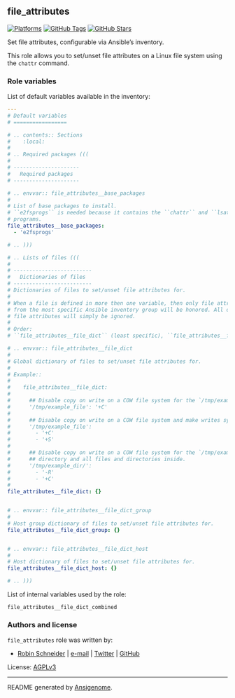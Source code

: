 ## file_attributes

<!-- This file was generated by Ansigenome. Do not edit this file directly but
     instead have a look at the files in the ./meta/ directory. -->

[![Platforms](http://img.shields.io/badge/platforms-debian%20/%20ubuntu-lightgrey.svg?style=flat)](#)
[![GitHub Tags](https://img.shields.io/github/tag/ypid/ansible-file_attributes.svg)](https://github.com/ypid/ansible-file_attributes)
[![GitHub Stars](https://img.shields.io/github/stars/ypid/ansible-file_attributes.svg)](https://github.com/ypid/ansible-file_attributes)

Set file attributes, configurable via Ansible’s inventory.

This role allows you to set/unset file attributes on a Linux file system
using the `chattr` command.



### Role variables

List of default variables available in the inventory:

```YAML
---
# Default variables
# =================

# .. contents:: Sections
#    :local:
#
# .. Required packages (((
#
# ---------------------
#   Required packages
# ---------------------

# .. envvar:: file_attributes__base_packages
#
# List of base packages to install.
# ``e2fsprogs`` is needed because it contains the ``chattr`` and ``lsattr``
# programs.
file_attributes__base_packages:
  - 'e2fsprogs'

# .. )))

# .. Lists of files (((
#
# -------------------------
#   Dictionaries of files
# -------------------------
# Dictionaries of files to set/unset file attributes for.
#
# When a file is defined in more then one variable, then only file attributes
# from the most specific Ansible inventory group will be honored. All other
# file attributes will simply be ignored.
#
# Order:
# ``file_attributes__file_dict`` (least specific), ``file_attributes__file_dict_group``, ``file_attributes__file_dict_host`` (most specific)

# .. envvar:: file_attributes__file_dict
#
# Global dictionary of files to set/unset file attributes for.
#
# Example::
#
#    file_attributes__file_dict:
#
#      ## Disable copy on write on a COW file system for the `/tmp/example` file.
#      '/tmp/example_file': '+C'
#
#      ## Disable copy on write on a COW file system and make writes synchronous for the `/tmp/example` file.
#      '/tmp/example_file':
#        - '+C'
#        - '+S'
#
#      ## Disable copy on write on a COW file system for the `/tmp/example`
#      ## directory and all files and directories inside.
#      '/tmp/example_dir/':
#        - '-R'
#        - '+C'
#
file_attributes__file_dict: {}


# .. envvar:: file_attributes__file_dict_group
#
# Host group dictionary of files to set/unset file attributes for.
file_attributes__file_dict_group: {}


# .. envvar:: file_attributes__file_dict_host
#
# Host dictionary of files to set/unset file attributes for.
file_attributes__file_dict_host: {}

# .. )))
```

List of internal variables used by the role:

    file_attributes__file_dict_combined


### Authors and license

`file_attributes` role was written by:

- [Robin Schneider](http://ypid.de/) | [e-mail](mailto:ypid@riseup.net) | [Twitter](https://twitter.com/ypid) | [GitHub](https://github.com/ypid)

License: [AGPLv3](https://tldrlegal.com/license/gnu-affero-general-public-license-v3-%28agpl-3.0%29)

***

README generated by [Ansigenome](https://github.com/nickjj/ansigenome/).
